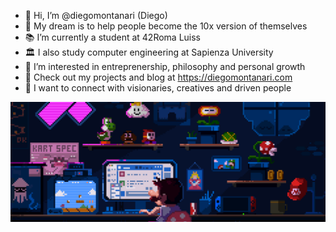 - 👋 Hi, I’m @diegomontanari (Diego)
- 💫 My dream is to help people become the 10x version of themselves
- 📚 I’m currently a student at 42Roma Luiss
- 🏛️ I also study computer engineering at Sapienza University
- 🧳 I’m interested in entreprenership, philosophy and personal growth
- 🚀 Check out my projects and blog at https://diegomontanari.com
- 🤝 I want to connect with visionaries, creatives and driven people

![Super Mario GitHub GIF](https://github.com/diegomontanari/diegomontanari/raw/main/supermariogithubsffondo.gif)
<!---
diegomontanari/diegomontanari is a ✨ special ✨ repository because its `README.md` (this file) appears on your GitHub profile.
You can click the Preview link to take a look at your changes.
--->
